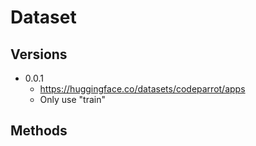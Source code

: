 # Dataset

## Versions

- 0.0.1
  - <https://huggingface.co/datasets/codeparrot/apps>
  - Only use "train"

## Methods
